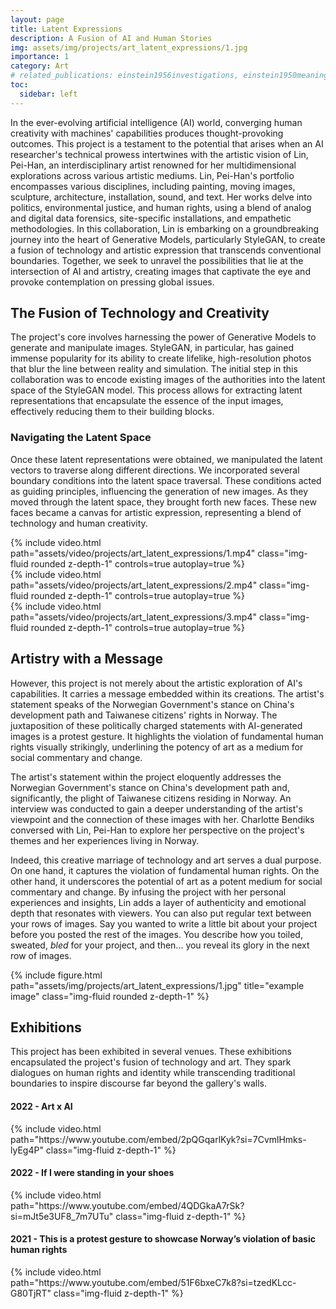 ```yaml
---
layout: page
title: Latent Expressions
description: A Fusion of AI and Human Stories
img: assets/img/projects/art_latent_expressions/1.jpg
importance: 1
category: Art
# related_publications: einstein1956investigations, einstein1950meaning
toc:
  sidebar: left
---
```


In the ever-evolving artificial intelligence (AI) world, converging human creativity with machines' capabilities produces thought-provoking outcomes. This project is a testament to the potential that arises when an AI researcher's technical prowess intertwines with the artistic vision of Lin, Pei-Han, an interdisciplinary artist renowned for her multidimensional explorations across various artistic mediums.
Lin, Pei-Han's portfolio encompasses various disciplines, including painting, moving images, sculpture, architecture, installation, sound, and text. Her works delve into politics, environmental justice, and human rights, using a blend of analog and digital data forensics, site-specific installations, and empathetic methodologies. 
In this collaboration, Lin is embarking on a groundbreaking journey into the heart of Generative Models, particularly StyleGAN, to create a fusion of technology and artistic expression that transcends conventional boundaries. Together, we seek to unravel the possibilities that lie at the intersection of AI and artistry, creating images that captivate the eye and provoke contemplation on pressing global issues.

## The Fusion of Technology and Creativity
The project's core involves harnessing the power of Generative Models to generate and manipulate images. StyleGAN, in particular, has gained immense popularity for its ability to create lifelike, high-resolution photos that blur the line between reality and simulation.
The initial step in this collaboration was to encode existing images of the authorities into the latent space of the StyleGAN model. This process allows for extracting latent representations that encapsulate the essence of the input images, effectively reducing them to their building blocks.

### Navigating the Latent Space
Once these latent representations were obtained, we manipulated the latent vectors to traverse along different directions. We incorporated several boundary conditions into the latent space traversal. These conditions acted as guiding principles, influencing the generation of new images. As they moved through the latent space, they brought forth new faces. These new faces became a canvas for artistic expression, representing a blend of technology and human creativity.

<div class="row">
    <div class="col-sm mt-3 mt-md-0">
        {% include video.html path="assets/video/projects/art_latent_expressions/1.mp4" class="img-fluid rounded z-depth-1" controls=true autoplay=true %}
    </div>
    <div class="col-sm mt-3 mt-md-0">
        {% include video.html path="assets/video/projects/art_latent_expressions/2.mp4" class="img-fluid rounded z-depth-1" controls=true autoplay=true %}
    </div>
    <div class="col-sm mt-3 mt-md-0">
        {% include video.html path="assets/video/projects/art_latent_expressions/3.mp4" class="img-fluid rounded z-depth-1" controls=true autoplay=true %}
    </div>
</div>

## Artistry with a Message
However, this project is not merely about the artistic exploration of AI's capabilities. It carries a message embedded within its creations. The artist's statement speaks of the Norwegian Government's stance on China's development path and Taiwanese citizens' rights in Norway.
The juxtaposition of these politically charged statements with AI-generated images is a protest gesture. It highlights the violation of fundamental human rights visually strikingly, underlining the potency of art as a medium for social commentary and change.

The artist's statement within the project eloquently addresses the Norwegian Government's stance on China's development path and, significantly, the plight of Taiwanese citizens residing in Norway. An interview was conducted to gain a deeper understanding of the artist's viewpoint and the connection of these images with her. Charlotte Bendiks conversed with Lin, Pei-Han to explore her perspective on the project's themes and her experiences living in Norway.

Indeed, this creative marriage of technology and art serves a dual purpose. On one hand, it captures the violation of fundamental human rights. On the other hand, it underscores the potential of art as a potent medium for social commentary and change. By infusing the project with her personal experiences and insights, Lin adds a layer of authenticity and emotional depth that resonates with viewers.
You can also put regular text between your rows of images.
Say you wanted to write a little bit about your project before you posted the rest of the images.
You describe how you toiled, sweated, *bled* for your project, and then... you reveal its glory in the next row of images.


<div class="row">
    <div class="col-sm mt-3 mt-md-0">
        {% include figure.html path="assets/img/projects/art_latent_expressions/1.jpg" title="example image" class="img-fluid rounded z-depth-1" %}
    </div>
</div>


## Exhibitions
This project has been exhibited in several venues. These exhibitions encapsulated the project's fusion of technology and art. They spark dialogues on human rights and identity while transcending traditional boundaries to inspire discourse far beyond the gallery's walls.

#### 2022 - Art x AI
<div class="row">
    <div class="col-sm mt-3 mt-md-0">
    {% include video.html path="https://www.youtube.com/embed/2pQGqarlKyk?si=7CvmlHmks-lyEg4P" class="img-fluid z-depth-1" %}
    </div>
</div>

#### 2022 - If I were standing in your shoes 
<div class="row">
    <div class="col-sm mt-3 mt-md-0">
    {% include video.html path="https://www.youtube.com/embed/4QDGkaA7rSk?si=mJt5e3UF8_7m7UTu" class="img-fluid z-depth-1" %}
    </div>
</div>

#### 2021 - This is a protest gesture to showcase Norway’s violation of basic human rights
<div class="row">
    <div class="col-sm mt-3 mt-md-0">
    {% include video.html path="https://www.youtube.com/embed/51F6bxeC7k8?si=tzedKLcc-G80TjRT" class="img-fluid z-depth-1" %}
    </div>
</div>
